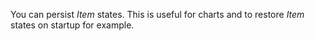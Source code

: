 You can persist *Item* states. This is useful for charts
and to restore *Item* states on startup for example.